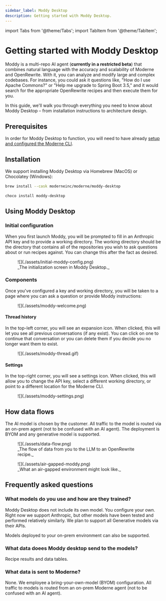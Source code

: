 ```yaml
---
sidebar_label: Moddy Desktop
description: Getting started with Moddy Desktop.
---
```


import Tabs from '@theme/Tabs';
import TabItem from '@theme/TabItem';

# Getting started with Moddy Desktop

Moddy is a multi-repo AI agent (**currently in a restricted beta**) that combines natural language with the accuracy and scalability of Moderne and OpenRewrite. With it, you can analyze and modify large and complex codebases. For instance, you could ask it questions like, "How do I use Apache Commons?" or "Help me upgrade to Spring Boot 3.5," and it would search for the appropriate OpenRewrite recipes and then execute them for you.

In this guide, we'll walk you through everything you need to know about Moddy Desktop – from installation instructions to architecture design.

## Prerequisites

In order for Moddy Desktop to function, you will need to have already [setup and configured the Moderne CLI](./cli-intro.md).

## Installation

We support installing Moddy Desktop via Homebrew (MacOS) or Chocolatey (Windows):

<Tabs>
<TabItem value="homebrew" label="Homebrew (MacOS)">

```bash
brew install --cask moderneinc/moderne/moddy-desktop
```

</TabItem>

<TabItem value="chocolatey" label="Chocolatey (Windows)">

```bash
choco install moddy-desktop
```
</TabItem>
</Tabs>

## Using Moddy Desktop

### Initial configuration

When you first launch Moddy, you will be prompted to fill in an Anthropic API key and to provide a working directory. The working directory should be the directory that contains all of the repositories you wish to ask questions about or run recipes against. You can change this after the fact as desired.

<figure>
  ![](./assets/initial-moddy-config.png)
  <figcaption>_The initialization screen in Moddy Desktop._</figcaption>
</figure>

### Components

Once you've configured a key and working directory, you will be taken to a page where you can ask a question or provide Moddy instructions:

<figure>
  ![](./assets/moddy-welcome.png)
  <figcaption></figcaption>
</figure>

#### Thread history

In the top-left corner, you will see an expansion icon. When clicked, this will let you see all previous conversations (if any exist). You can click on one to continue that conversation or you can delete them if you decide you no longer want them to exist.

<figure>
  ![](./assets/moddy-thread.gif)
  <figcaption></figcaption>
</figure>

#### Settings

In the top-right corner, you will see a settings icon. When clicked, this will allow you to change the API key, select a different working directory, or point to a different location for the Moderne CLI.

<figure>
  ![](./assets/moddy-settings.png)
  <figcaption></figcaption>
</figure>

## How data flows

The AI model is chosen by the customer. All traffic to the model is routed via an on-prem agent (not to be confused with an AI agent). The deployment is BYOM and any generative model is supported.

<figure>
  ![](./assets/data-flow.png)
  <figcaption>_The flow of data from you to the LLM to an OpenRewrite recipe._</figcaption>
</figure>

<figure>
  ![](./assets/air-gapped-moddy.png)
  <figcaption>_What an air-gapped environment might look like._</figcaption>
</figure>

## Frequently asked questions

### What models do you use and how are they trained?

Moddy Desktop does not include its own model. You configure your own. Right now we support Anthropic, but other models have been tested and performed relatively similarly. We plan to support all Generative models via their APIs.

Models deployed to your on-prem environment can also be supported.

### What data doees Moddy desktop send to the models?

Recipe results and data tables.

### What data is sent to Moderne?

None. We employee a bring-your-own-model (BYOM) configuration. All traffic to models is routed from an on-prem Moderne agent (not to be confused with an AI agent).
